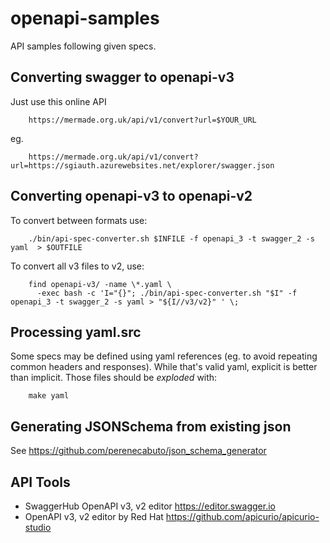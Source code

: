 # openapi-samples
API samples following given specs.

## Converting swagger to openapi-v3

Just use this online API

        https://mermade.org.uk/api/v1/convert?url=$YOUR_URL

eg.

        https://mermade.org.uk/api/v1/convert?url=https://sgiauth.azurewebsites.net/explorer/swagger.json

## Converting openapi-v3 to openapi-v2

To convert between formats use:

        ./bin/api-spec-converter.sh $INFILE -f openapi_3 -t swagger_2 -s yaml  > $OUTFILE

To convert all v3 files to v2, use:

        find openapi-v3/ -name \*.yaml \
          -exec bash -c 'I="{}"; ./bin/api-spec-converter.sh "$I" -f openapi_3 -t swagger_2 -s yaml > "${I//v3/v2}" ' \;

## Processing yaml.src

Some specs may be defined using yaml references (eg. to avoid repeating common headers and responses).
While that's valid yaml, explicit is better than implicit. Those files should be *exploded* with:

        make yaml

## Generating JSONSchema from existing json

See https://github.com/perenecabuto/json_schema_generator


## API Tools

  - SwaggerHub OpenAPI v3, v2 editor https://editor.swagger.io
  - OpenAPI v3, v2 editor by Red Hat https://github.com/apicurio/apicurio-studio

